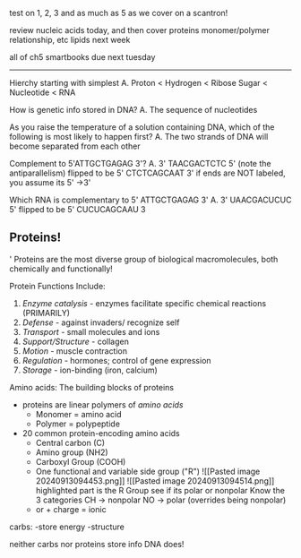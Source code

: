 test on 1, 2, 3 and as much as 5 as we cover
	on a scantron!

review nucleic acids today, and then cover proteins
	monomer/polymer relationship, etc
lipids next week

all of ch5 smartbooks due next tuesday

---------

Hierchy starting with simplest
A. Proton < Hydrogen < Ribose Sugar < Nucleotide < RNA

How is genetic info stored in DNA?
A. The sequence of nucleotides

As you raise the temperature of a solution containing DNA, which of the following is most likely to happen first?
A. The two strands of DNA will become separated from each other

Complement to 5'ATTGCTGAGAG 3'?
A.                              3' TAACGACTCTC 5' (note the antiparallelism)
flipped to be        5' CTCTCAGCAAT 3'
if ends are NOT labeled, you assume its 5' ->3'

Which RNA is complementary to 5' ATTGCTGAGAG 3'
A.                                                                   3' UAACGACUCUC 5'
                flipped to be    5' CUCUCAGCAAU 3


Proteins!
----------
'
Proteins are the most diverse group of biological macromolecules, both chemically and functionally!

Protein Functions Include:
1. *Enzyme catalysis* - enzymes facilitate specific chemical reactions (PRIMARILY)
2. *Defense* - against invaders/ recognize self
3. *Transport* - small molecules and ions
4. *Support/Structure* - collagen
5. *Motion* - muscle contraction
6. *Regulation* - hormones; control of gene expression
7. *Storage* - ion-binding (iron, calcium)

Amino acids: The building blocks of proteins
- proteins are linear polymers of *amino acids*
	- Monomer = amino acid
	- Polymer = polypeptide
- 20 common protein-encoding amino acids
	- Central carbon (C)
	- Amino group (NH2)
	- Carboxyl Group (COOH)
	- One functional and variable side group ("R")
![[Pasted image 20240913094453.png]]
![[Pasted image 20240913094514.png]]
highlighted part is the R Group
	see if its polar or nonpolar
	Know the 3 categories
	CH -> nonpolar
	NO -> polar (overrides being nonpolar)
	- or + charge = ionic

carbs:
-store energy
-structure

neither carbs nor proteins store info
	DNA does!
	
